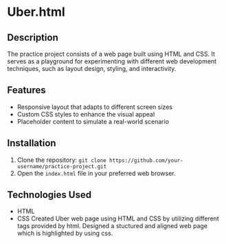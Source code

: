 # Uber.html

## Description

The practice project consists of a web page built using HTML and CSS. It serves as a playground for experimenting with different web development techniques, such as layout design, styling, and interactivity.

## Features

- Responsive layout that adapts to different screen sizes
- Custom CSS styles to enhance the visual appeal
- Placeholder content to simulate a real-world scenario

## Installation

1. Clone the repository: `git clone https://github.com/your-username/practice-project.git`
2. Open the `index.html` file in your preferred web browser.

## Technologies Used

- HTML
- CSS
Created Uber web page using HTML and CSS by utilizing different tags provided by html. Designed a stuctured and aligned web page which is highlighted by using css.

